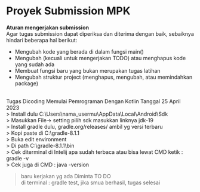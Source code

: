 # Proyek Submission MPK 

**Aturan mengerjakan submission**<br>
Agar tugas submission dapat diperiksa dan diterima dengan baik, sebaiknya hindari beberapa hal berikut:

- Mengubah kode yang berada di dalam fungsi main()
- Mengubah (kecuali untuk mengerjakan TODO) atau menghapus kode yang sudah ada
- Membuat fungsi baru yang bukan merupakan tugas latihan
- Mengubah struktur project (menghapus, mengubah, atau memindahkan package)

<br>
Tugas Dicoding Memulai Pemrograman Dengan Kotlin Tanggal 25 April 2023 <br>
> Install dulu C:\Users\nama_usermu\AppData\Local\Android\Sdk <br>
> Masukkan  File-> setting pilih sdk masukkan linknya jdk-19  <br>
>  Install gradle dulu, gradle.org/releases/ ambil yg versi terbaru <br> 
> Kopi paste di C:\gradle-8.1.1 <br>
> Buka edit environment <br>
> Di path C:\gradle-8.1.1\bin  <br>
> Cek diterminal di Intelij  apa sudah terbaca atau bisa lewat CMD ketik : gradle  -v  <br>
> Cek juga di CMD : java -version  <br>

> baru kerjakan yg ada Diminta TO DO <br>
> di terminal : gradle test, jika smua berhasil, tugas selesai <br>
